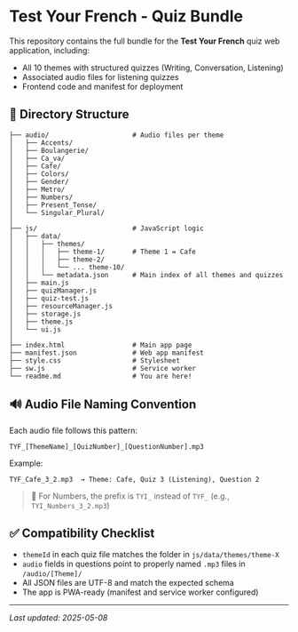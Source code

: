 # Test Your French - Quiz Bundle

This repository contains the full bundle for the **Test Your French** quiz web application, including:
- All 10 themes with structured quizzes (Writing, Conversation, Listening)
- Associated audio files for listening quizzes
- Frontend code and manifest for deployment

## 📁 Directory Structure

```
├── audio/                     # Audio files per theme
│   ├── Accents/
│   ├── Boulangerie/
│   ├── Ca_va/
│   ├── Cafe/
│   ├── Colors/
│   ├── Gender/
│   ├── Metro/
│   ├── Numbers/
│   ├── Present_Tense/
│   └── Singular_Plural/
│
├── js/                        # JavaScript logic
│   ├── data/
│   │   ├── themes/
│   │   │   ├── theme-1/       # Theme 1 = Cafe
│   │   │   ├── theme-2/
│   │   │   └── ... theme-10/
│   │   └── metadata.json      # Main index of all themes and quizzes
│   ├── main.js
│   ├── quizManager.js
│   ├── quiz-test.js
│   ├── resourceManager.js
│   ├── storage.js
│   ├── theme.js
│   └── ui.js
│
├── index.html                 # Main app page
├── manifest.json              # Web app manifest
├── style.css                  # Stylesheet
├── sw.js                      # Service worker
└── readme.md                  # You are here!
```

## 🔊 Audio File Naming Convention

Each audio file follows this pattern:
```
TYF_[ThemeName]_[QuizNumber]_[QuestionNumber].mp3
```

Example:
```
TYF_Cafe_3_2.mp3  → Theme: Cafe, Quiz 3 (Listening), Question 2
```

> 🔁 For Numbers, the prefix is `TYI_` instead of `TYF_` (e.g., `TYI_Numbers_3_2.mp3`)

## ✅ Compatibility Checklist

- `themeId` in each quiz file matches the folder in `js/data/themes/theme-X`
- `audio` fields in questions point to properly named `.mp3` files in `/audio/[Theme]/`
- All JSON files are UTF-8 and match the expected schema
- The app is PWA-ready (manifest and service worker configured)

---

_Last updated: 2025-05-08_
